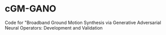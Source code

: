 # cGM-GANO
Code for "Broadband Ground Motion Synthesis via Generative Adversarial Neural Operators: Development and Validation
